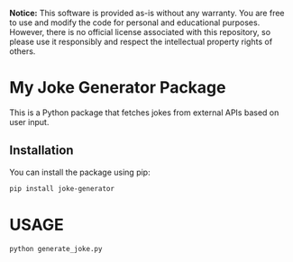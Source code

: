 **Notice:**
This software is provided as-is without any warranty. You are free to use and modify the code for personal and educational purposes. However, there is no official license associated with this repository, so please use it responsibly and respect the intellectual property rights of others.

# My Joke Generator Package

This is a Python package that fetches jokes from external APIs based on user input.

## Installation

You can install the package using pip:

```bash
pip install joke-generator
```

# USAGE
```bash
python generate_joke.py
```
